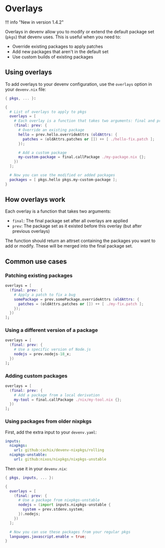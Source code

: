 # Overlays

!!! info "New in version 1.4.2"

Overlays in devenv allow you to modify or extend the default package set (`pkgs`) that devenv uses. This is useful when you need to:

- Override existing packages to apply patches
- Add new packages that aren't in the default set
- Use custom builds of existing packages

## Using overlays

To add overlays to your devenv configuration, use the `overlays` option in your `devenv.nix` file:

```nix
{ pkgs, ... }:

{
  # List of overlays to apply to pkgs
  overlays = [
    # Each overlay is a function that takes two arguments: final and prev
    (final: prev: {
      # Override an existing package
      hello = prev.hello.overrideAttrs (oldAttrs: {
        patches = (oldAttrs.patches or []) ++ [ ./hello-fix.patch ];
      });

      # Add a custom package
      my-custom-package = final.callPackage ./my-package.nix {};
    })
  ];

  # Now you can use the modified or added packages
  packages = [ pkgs.hello pkgs.my-custom-package ];
}
```

## How overlays work

Each overlay is a function that takes two arguments:
- `final`: The final package set after all overlays are applied
- `prev`: The package set as it existed before this overlay (but after previous overlays)

The function should return an attrset containing the packages you want to add or modify. These will be merged into the final package set.

## Common use cases

### Patching existing packages

```nix
overlays = [
  (final: prev: {
    # Apply a patch to fix a bug
    somePackage = prev.somePackage.overrideAttrs (oldAttrs: {
      patches = (oldAttrs.patches or []) ++ [ ./my-fix.patch ];
    });
  })
];
```

### Using a different version of a package

```nix
overlays = [
  (final: prev: {
    # Use a specific version of Node.js
    nodejs = prev.nodejs-18_x;
  })
];
```

### Adding custom packages

```nix
overlays = [
  (final: prev: {
    # Add a package from a local derivation
    my-tool = final.callPackage ./nix/my-tool.nix {};
  })
];
```

### Using packages from older nixpkgs

First, add the extra input to your `devenv.yaml`:

```yaml
inputs:
  nixpkgs:
    url: github:cachix/devenv-nixpkgs/rolling
  nixpkgs-unstable:
    url: github:nixos/nixpkgs/nixpkgs-unstable
```

Then use it in your `devenv.nix`:

```nix
{ pkgs, inputs, ... }:

{
  overlays = [
    (final: prev: {
      # Use a package from nixpkgs-unstable
      nodejs = (import inputs.nixpkgs-unstable {
        system = prev.stdenv.system;
      }).nodejs;
    })
  ];

  # Now you can use these packages from your regular pkgs
  languages.javascript.enable = true;
}
```
